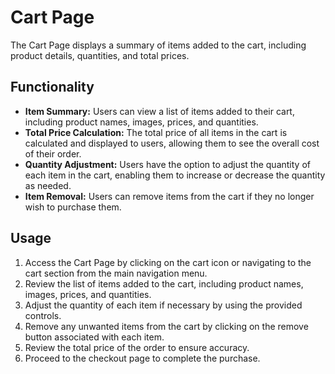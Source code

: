 # Cart Page

The Cart Page displays a summary of items added to the cart, including product details, quantities, and total prices.

## Functionality

- **Item Summary:** Users can view a list of items added to their cart, including product names, images, prices, and quantities.
- **Total Price Calculation:** The total price of all items in the cart is calculated and displayed to users, allowing them to see the overall cost of their order.
- **Quantity Adjustment:** Users have the option to adjust the quantity of each item in the cart, enabling them to increase or decrease the quantity as needed.
- **Item Removal:** Users can remove items from the cart if they no longer wish to purchase them.

## Usage

1. Access the Cart Page by clicking on the cart icon or navigating to the cart section from the main navigation menu.
2. Review the list of items added to the cart, including product names, images, prices, and quantities.
3. Adjust the quantity of each item if necessary by using the provided controls.
4. Remove any unwanted items from the cart by clicking on the remove button associated with each item.
5. Review the total price of the order to ensure accuracy.
6. Proceed to the checkout page to complete the purchase.